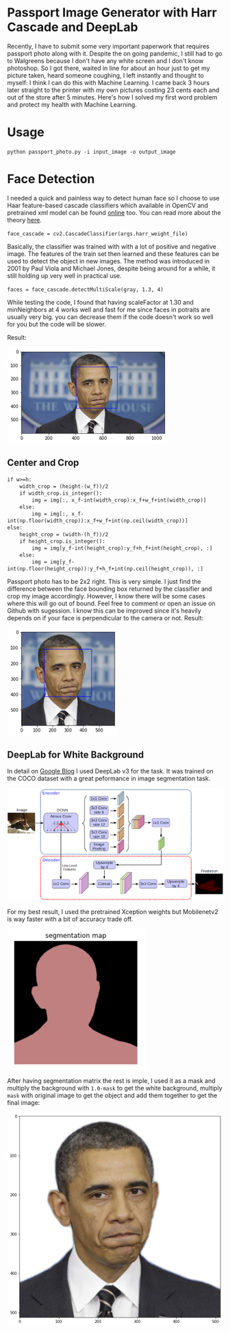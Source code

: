 # Passport Image Generator with Harr Cascade and DeepLab

Recently, I have to submit some very important paperwork that requires passport photo along with it. Despite the on going pandemic, I still had to go to Walgreens because I don't have any white screen and I don't know photoshop. So I got there, waited in line for about an hour just to get my picture taken, heard someone coughing, I left instantly and thought to myself: I think I can do this with Machine Learning. I came back 3 hours later straight to the printer with my own pictures costing 23 cents each and out of the store after 5 minutes. Here's how I solved my first word problem and protect my health with Machine Learning.

# Usage

`python passport_photo.py -i input_image -o output_image`

# Face Detection

I needed a quick and painless way to detect human face so I choose to use Haar feature-based cascade classifiers which available in OpenCV and pretrained xml model can be found [online](https://github.com/opencv/opencv/tree/master/data/haarcascades) too. You can read more about the theory [here](https://docs.opencv.org/3.4/db/d28/tutorial_cascade_classifier.html).

`face_cascade = cv2.CascadeClassifier(args.harr_weight_file)`

Basically, the classifier was trained with with a lot of positive and negative image. The features of the train set then learned and these features can be used to detect the object in new images. The method was introduced in 2001 by Paul Viola and Michael Jones, despite being around for a while, it still holding up very well in practical use.

`faces = face_cascade.detectMultiScale(gray, 1.3, 4)`

While testing the code, I found that having scaleFactor at 1.30 and minNeighbors at 4 works well and fast for me since faces in potraits are usually very big. you can decrease them if the code doesn't work so well for you but the code will be slower.

Result:

![](/asset/s1.png)

## Center and Crop
```
if w>=h:
    width_crop = (height-(w_f))/2
    if width_crop.is_integer():
        img = img[:, x_f-int(width_crop):x_f+w_f+int(width_crop)]
    else:
        img = img[:, x_f-int(np.floor(width_crop)):x_f+w_f+int(np.ceil(width_crop))]
else:
    height_crop = (width-(h_f))/2
    if height_crop.is_integer():
        img = img[y_f-int(height_crop):y_f+h_f+int(height_crop), :]
    else:
        img = img[y_f-int(np.floor(height_crop)):y_f+h_f+int(np.ceil(height_crop)), :] 
```
Passport photo has to be 2x2 right. This is very simple. I just find the difference between the face bounding box returned by the classifier and crop my image accordingly. However, I know there will be some cases where this will go out of bound. Feel free to comment or open an issue on Github with sugession. I know this can be improved since it's heavily depends on if your face is perpendicular to the camera or not. 
Result:

![](/asset/s2.png)
## DeepLab for White Background

In detail on [Google Blog](https://github.com/tensorflow/models/tree/master/research/deeplab)
I used DeepLab v3 for the task. It was trained on the COCO dataset with a great peformance in image segmentation task.

![](/asset/deeplab.png)

For my best result, I used the pretrained Xception weights but Mobilenetv2 is way faster with a bit of accuracy trade off. 

![](/asset/seg.png)

After having segmentation matrix the rest is imple, I used it as a mask and multiply the background with `1.0-mask` to get the white background, multiply `mask` with original image to get the object and add them together to get the final image:

![](/asset/final.png)
